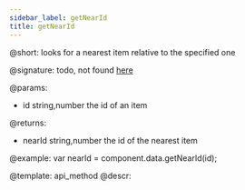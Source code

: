 ```yaml
---
sidebar_label: getNearId
title: getNearId
---          
```


@short: looks for a nearest item relative to the specified one

@signature: todo, not found [here](https://cdn.dhtmlx.com/suite/pro/edge/types/ts-data/sources/types.d.ts)
    
@params:

- id		string,number		the id of an item

@returns:
- nearId		string,number		the id of the nearest item

@example:
var nearId = component.data.getNearId(id);

@template: api_method
@descr:
